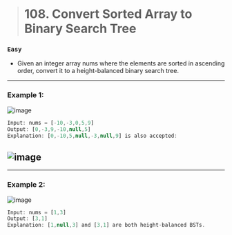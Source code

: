 > # 108. Convert Sorted Array to Binary Search Tree

### `Easy`

- Given an integer array nums where the elements are sorted in ascending order, convert it to a height-balanced binary search tree.

---
### Example 1:
![image](https://user-images.githubusercontent.com/34570078/230407260-f8b8c828-8ef8-416e-8a0c-776417e5593a.png)


```js
Input: nums = [-10,-3,0,5,9]
Output: [0,-3,9,-10,null,5]
Explanation: [0,-10,5,null,-3,null,9] is also accepted:
```
![image](https://user-images.githubusercontent.com/34570078/230407501-bd6d3a0c-c736-4a20-9c6c-48f99ae436df.png)
---

---
### Example 2:
![image](https://user-images.githubusercontent.com/34570078/230411530-934d2eb8-9da4-49f1-a412-25503ff8fb5e.png)


```js
Input: nums = [1,3]
Output: [3,1]
Explanation: [1,null,3] and [3,1] are both height-balanced BSTs.
```

